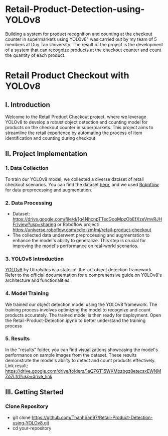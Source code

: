 # Retail-Product-Detection-using-YOLOv8
Building a system for product recognition and counting at the checkout counter in supermarkets using YOLOv8" was carried out by my team of 5 members at Duy Tan University. The result of the project is the development of a system that can recognize products at the checkout counter and count the quantity of each product. 


# Retail Product Checkout with YOLOv8

## I. Introduction

Welcome to the Retail Product Checkout project, where we leverage YOLOv8 to develop a robust object detection and counting model for products on the checkout counter in supermarkets. This project aims to streamline the retail experience by automating the process of item identification and counting during checkout.

## II. Project Implementation

### 1. Data Collection

To train our YOLOv8 model, we collected a diverse dataset of retail checkout scenarios. You can find the dataset [here](https://drive.google.com/file/d/1g4NhcnpTTecGooMpzObEfXzeVmvRJHFr/view?usp=sharing), and we used [Roboflow](https://universe.roboflow.com/cdio-zmfmj/retail-product-checkout) for data preprocessing and augmentation.

### 2. Data Processing
 - Dataset: https://drive.google.com/file/d/1g4NhcnpTTecGooMpzObEfXzeVmvRJHFr/view?usp=sharing
or Roboflow project: https://universe.roboflow.com/cdio-zmfmj/retail-product-checkout
- The collected data underwent preprocessing and augmentation to enhance the model's ability to generalize. This step is crucial for improving the model's performance on real-world scenarios.

### 3. YOLOv8 Introduction

[YOLOv8](https://docs.ultralytics.com) by Ultralytics is a state-of-the-art object detection framework. Refer to the official documentation for a comprehensive guide on YOLOv8's architecture and functionalities.

### 4. Model Training

We trained our object detection model using the YOLOv8 framework. The training process involves optimizing the model to recognize and count products accurately. The trained model is then ready for deployment.
Open the Retail-Product-Detection.ipynb to better understand the training process

### 5. Results

In the "results" folder, you can find visualizations showcasing the model's performance on sample images from the dataset. These results demonstrate the model's ability to detect and count products effectively.
Link result: https://drive.google.com/drive/folders/1aQ7GT15WKMbzbgz8etecsxEWNMZo7Lh1?usp=drive_link

## III. Getting Started

### Clone Repository

- git clone https://github.com/ThanhSan97/Retail-Product-Detection-using-YOLOv8.git
- cd your-repository


